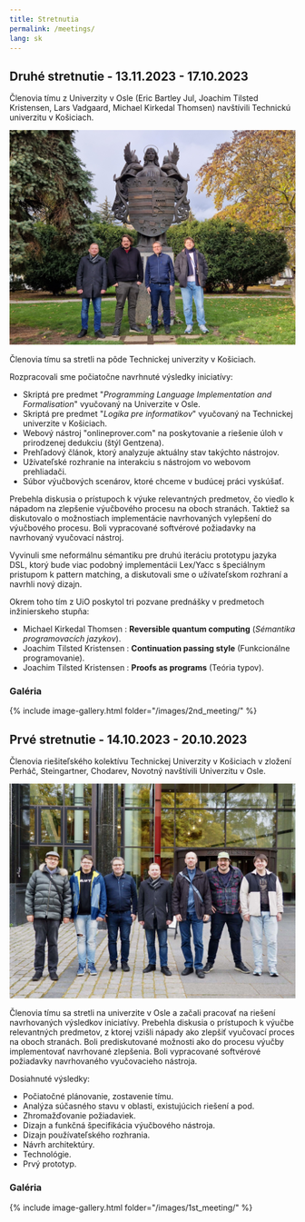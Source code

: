 ```yaml
---
title: Stretnutia
permalink: /meetings/
lang: sk
---
```

## Druhé stretnutie - 13.11.2023 - 17.10.2023
Členovia tímu z Univerzity v Osle (Eric Bartley Jul, Joachim Tilsted Kristensen, Lars Vadgaard, Michael Kirkedal Thomsen) navštívili Technickú univerzitu v Košiciach.

<img src="/images/2ndmeetingcover.jpg"/>
    <br>

Členovia tímu sa stretli na pôde Technickej univerzity v Košiciach.

Rozpracovali sme počiatočne navrhnuté výsledky iniciatívy:
- Skriptá pre predmet "*Programming Language Implementation and Formalisation*" vyučovaný na Univerzite v Osle.
- Skriptá pre predmet "*Logika pre informatikov*" vyučovaný na Technickej univerzite v Košiciach.
- Webový nástroj "onlineprover.com" na poskytovanie a riešenie úloh v prirodzenej dedukciu (štýl Gentzena).
- Prehľadový článok, ktorý analyzuje aktuálny stav takýchto nástrojov.
- Užívateľské rozhranie na interakciu s nástrojom vo webovom prehliadači.
- Súbor výučbových scenárov, ktoré chceme v budúcej práci vyskúšať.

Prebehla diskusia o prístupoch k výuke relevantných predmetov, čo viedlo k nápadom na zlepšenie výučbového procesu na oboch stranách. Taktiež sa diskutovalo o možnostiach implementácie navrhovaných vylepšení do výučbového procesu. Boli vypracované softvérové požiadavky na navrhovaný vyučovací nástroj.

Vyvinuli sme neformálnu sémantiku pre druhú iteráciu prototypu jazyka DSL, ktorý bude viac podobný implementácii Lex/Yacc s špeciálnym pristupom k pattern matching, a diskutovali sme o užívateľskom rozhraní a navrhli nový dizajn.

Okrem toho tím z UiO poskytol tri pozvane prednášky v predmetoch inžinierskeho stupňa:

- Michael Kirkedal Thomsen : **Reversible quantum computing** (*Sémantika programovacích jazykov*).
- Joachim Tilsted Kristensen : **Continuation passing style** (Funkcionálne programovanie).
- Joachim Tilsted Kristensen : **Proofs as programs** (Teória typov).

### Galéria
{% include image-gallery.html folder="/images/2nd_meeting/" %}


## Prvé stretnutie - 14.10.2023 - 20.10.2023

Členovia riešiteľského kolektívu Technickej Univerzity v Košiciach v zložení Perháč, Steingartner, Chodarev, Novotný navštívili Univerzitu v Osle. 

<img src="/images/website_photo.jpg"/>
    <br>

Členovia tímu sa stretli na univerzite v Osle a začali pracovať na riešení navrhovaných výsledkov iniciatívy. Prebehla diskusia o prístupoch k výučbe relevantných predmetov, z ktorej vzišli nápady ako zlepšiť vyučovací proces na oboch stranách. Boli prediskutované možnosti ako do procesu výučby implementovať navrhované zlepšenia. Boli vypracované softvérové požiadavky navrhovaného vyučovacieho nástroja.

Dosiahnuté výsledky:

- Počiatočné plánovanie, zostavenie tímu.
- Analýza súčasného stavu v oblasti, existujúcich riešení a pod.
- Zhromažďovanie požiadaviek.
- Dizajn a funkčná špecifikácia výučbového nástroja.
- Dizajn používateľského rozhrania.
- Návrh architektúry.
- Technológie.
- Prvý prototyp.

### Galéria

{% include image-gallery.html folder="/images/1st_meeting/" %}
